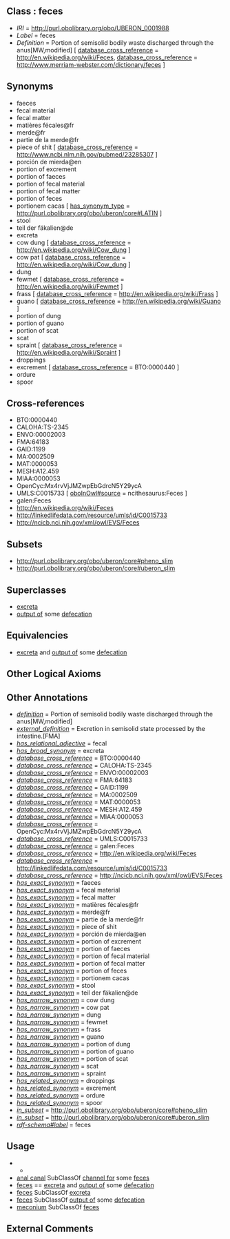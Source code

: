 
## Class : feces

 * *IRI* = http://purl.obolibrary.org/obo/UBERON_0001988
 * *Label* = feces
 * *Definition* = Portion of semisolid bodily waste discharged through the anus[MW,modified] [ [database_cross_reference](../../ef/oboInOwl#hasDbXref.md) = http://en.wikipedia.org/wiki/Feces, [database_cross_reference](../../ef/oboInOwl#hasDbXref.md) = http://www.merriam-webster.com/dictionary/feces ]

## Synonyms

 * faeces
 * fecal material
 * fecal matter
 * matières fécales@fr
 * merde@fr
 * partie de la merde@fr
 * piece of shit [ [database_cross_reference](../../ef/oboInOwl#hasDbXref.md) = http://www.ncbi.nlm.nih.gov/pubmed/23285307 ]
 * porción de mierda@en
 * portion of excrement
 * portion of faeces
 * portion of fecal material
 * portion of fecal matter
 * portion of feces
 * portionem cacas [ [has_synonym_type](../../pe/oboInOwl#hasSynonymType.md) = http://purl.obolibrary.org/obo/uberon/core#LATIN ]
 * stool
 * teil der fäkalien@de
 * excreta
 * cow dung [ [database_cross_reference](../../ef/oboInOwl#hasDbXref.md) = http://en.wikipedia.org/wiki/Cow_dung ]
 * cow pat [ [database_cross_reference](../../ef/oboInOwl#hasDbXref.md) = http://en.wikipedia.org/wiki/Cow_dung ]
 * dung
 * fewmet [ [database_cross_reference](../../ef/oboInOwl#hasDbXref.md) = http://en.wikipedia.org/wiki/Fewmet ]
 * frass [ [database_cross_reference](../../ef/oboInOwl#hasDbXref.md) = http://en.wikipedia.org/wiki/Frass ]
 * guano [ [database_cross_reference](../../ef/oboInOwl#hasDbXref.md) = http://en.wikipedia.org/wiki/Guano ]
 * portion of dung
 * portion of guano
 * portion of scat
 * scat
 * spraint [ [database_cross_reference](../../ef/oboInOwl#hasDbXref.md) = http://en.wikipedia.org/wiki/Spraint ]
 * droppings
 * excrement [ [database_cross_reference](../../ef/oboInOwl#hasDbXref.md) = BTO:0000440 ]
 * ordure
 * spoor

## Cross-references

 * BTO:0000440
 * CALOHA:TS-2345
 * ENVO:00002003
 * FMA:64183
 * GAID:1199
 * MA:0002509
 * MAT:0000053
 * MESH:A12.459
 * MIAA:0000053
 * OpenCyc:Mx4rvVjJMZwpEbGdrcN5Y29ycA
 * UMLS:C0015733 [ [oboInOwl#source](../../ce/oboInOwl#source.md) = ncithesaurus:Feces ]
 * galen:Feces
 * http://en.wikipedia.org/wiki/Feces
 * http://linkedlifedata.com/resource/umls/id/C0015733
 * http://ncicb.nci.nih.gov/xml/owl/EVS/Feces

## Subsets

 * http://purl.obolibrary.org/obo/uberon/core#pheno_slim
 * http://purl.obolibrary.org/obo/uberon/core#uberon_slim

## Superclasses

 * [excreta](../../UBERON/74/UBERON_0000174.md)
 * [output of](../../RO/53/RO_0002353.md) some [defecation](../../GO/21/GO_0030421.md)

## Equivalencies

 * [excreta](../../UBERON/74/UBERON_0000174.md) and [output of](../../RO/53/RO_0002353.md) some [defecation](../../GO/21/GO_0030421.md)

## Other Logical Axioms


## Other Annotations

 * *[definition](../../IAO/15/IAO_0000115.md)* = Portion of semisolid bodily waste discharged through the anus[MW,modified]
 * *[external_definition](../../UBPROP/01/UBPROP_0000001.md)* = Excretion in semisolid state processed by the intestine.[FMA]
 * *[has_relational_adjective](../../UBPROP/07/UBPROP_0000007.md)* = fecal
 * *[has_broad_synonym](../../ym/oboInOwl#hasBroadSynonym.md)* = excreta
 * *[database_cross_reference](../../ef/oboInOwl#hasDbXref.md)* = BTO:0000440
 * *[database_cross_reference](../../ef/oboInOwl#hasDbXref.md)* = CALOHA:TS-2345
 * *[database_cross_reference](../../ef/oboInOwl#hasDbXref.md)* = ENVO:00002003
 * *[database_cross_reference](../../ef/oboInOwl#hasDbXref.md)* = FMA:64183
 * *[database_cross_reference](../../ef/oboInOwl#hasDbXref.md)* = GAID:1199
 * *[database_cross_reference](../../ef/oboInOwl#hasDbXref.md)* = MA:0002509
 * *[database_cross_reference](../../ef/oboInOwl#hasDbXref.md)* = MAT:0000053
 * *[database_cross_reference](../../ef/oboInOwl#hasDbXref.md)* = MESH:A12.459
 * *[database_cross_reference](../../ef/oboInOwl#hasDbXref.md)* = MIAA:0000053
 * *[database_cross_reference](../../ef/oboInOwl#hasDbXref.md)* = OpenCyc:Mx4rvVjJMZwpEbGdrcN5Y29ycA
 * *[database_cross_reference](../../ef/oboInOwl#hasDbXref.md)* = UMLS:C0015733
 * *[database_cross_reference](../../ef/oboInOwl#hasDbXref.md)* = galen:Feces
 * *[database_cross_reference](../../ef/oboInOwl#hasDbXref.md)* = http://en.wikipedia.org/wiki/Feces
 * *[database_cross_reference](../../ef/oboInOwl#hasDbXref.md)* = http://linkedlifedata.com/resource/umls/id/C0015733
 * *[database_cross_reference](../../ef/oboInOwl#hasDbXref.md)* = http://ncicb.nci.nih.gov/xml/owl/EVS/Feces
 * *[has_exact_synonym](../../ym/oboInOwl#hasExactSynonym.md)* = faeces
 * *[has_exact_synonym](../../ym/oboInOwl#hasExactSynonym.md)* = fecal material
 * *[has_exact_synonym](../../ym/oboInOwl#hasExactSynonym.md)* = fecal matter
 * *[has_exact_synonym](../../ym/oboInOwl#hasExactSynonym.md)* = matières fécales@fr
 * *[has_exact_synonym](../../ym/oboInOwl#hasExactSynonym.md)* = merde@fr
 * *[has_exact_synonym](../../ym/oboInOwl#hasExactSynonym.md)* = partie de la merde@fr
 * *[has_exact_synonym](../../ym/oboInOwl#hasExactSynonym.md)* = piece of shit
 * *[has_exact_synonym](../../ym/oboInOwl#hasExactSynonym.md)* = porción de mierda@en
 * *[has_exact_synonym](../../ym/oboInOwl#hasExactSynonym.md)* = portion of excrement
 * *[has_exact_synonym](../../ym/oboInOwl#hasExactSynonym.md)* = portion of faeces
 * *[has_exact_synonym](../../ym/oboInOwl#hasExactSynonym.md)* = portion of fecal material
 * *[has_exact_synonym](../../ym/oboInOwl#hasExactSynonym.md)* = portion of fecal matter
 * *[has_exact_synonym](../../ym/oboInOwl#hasExactSynonym.md)* = portion of feces
 * *[has_exact_synonym](../../ym/oboInOwl#hasExactSynonym.md)* = portionem cacas
 * *[has_exact_synonym](../../ym/oboInOwl#hasExactSynonym.md)* = stool
 * *[has_exact_synonym](../../ym/oboInOwl#hasExactSynonym.md)* = teil der fäkalien@de
 * *[has_narrow_synonym](../../ym/oboInOwl#hasNarrowSynonym.md)* = cow dung
 * *[has_narrow_synonym](../../ym/oboInOwl#hasNarrowSynonym.md)* = cow pat
 * *[has_narrow_synonym](../../ym/oboInOwl#hasNarrowSynonym.md)* = dung
 * *[has_narrow_synonym](../../ym/oboInOwl#hasNarrowSynonym.md)* = fewmet
 * *[has_narrow_synonym](../../ym/oboInOwl#hasNarrowSynonym.md)* = frass
 * *[has_narrow_synonym](../../ym/oboInOwl#hasNarrowSynonym.md)* = guano
 * *[has_narrow_synonym](../../ym/oboInOwl#hasNarrowSynonym.md)* = portion of dung
 * *[has_narrow_synonym](../../ym/oboInOwl#hasNarrowSynonym.md)* = portion of guano
 * *[has_narrow_synonym](../../ym/oboInOwl#hasNarrowSynonym.md)* = portion of scat
 * *[has_narrow_synonym](../../ym/oboInOwl#hasNarrowSynonym.md)* = scat
 * *[has_narrow_synonym](../../ym/oboInOwl#hasNarrowSynonym.md)* = spraint
 * *[has_related_synonym](../../ym/oboInOwl#hasRelatedSynonym.md)* = droppings
 * *[has_related_synonym](../../ym/oboInOwl#hasRelatedSynonym.md)* = excrement
 * *[has_related_synonym](../../ym/oboInOwl#hasRelatedSynonym.md)* = ordure
 * *[has_related_synonym](../../ym/oboInOwl#hasRelatedSynonym.md)* = spoor
 * *[in_subset](../../et/oboInOwl#inSubset.md)* = http://purl.obolibrary.org/obo/uberon/core#pheno_slim
 * *[in_subset](../../et/oboInOwl#inSubset.md)* = http://purl.obolibrary.org/obo/uberon/core#uberon_slim
 * *[rdf-schema#label](../../el/rdf-schema#label.md)* = feces

## Usage

 * -
 * [anal canal](../../UBERON/59/UBERON_0000159.md) SubClassOf [channel for](../../core#channel/or/core#channel_for.md) some [feces](../../UBERON/88/UBERON_0001988.md)
 * [feces](../../UBERON/88/UBERON_0001988.md) == [excreta](../../UBERON/74/UBERON_0000174.md) and [output of](../../RO/53/RO_0002353.md) some [defecation](../../GO/21/GO_0030421.md)
 * [feces](../../UBERON/88/UBERON_0001988.md) SubClassOf [excreta](../../UBERON/74/UBERON_0000174.md)
 * [feces](../../UBERON/88/UBERON_0001988.md) SubClassOf [output of](../../RO/53/RO_0002353.md) some [defecation](../../GO/21/GO_0030421.md)
 * [meconium](../../UBERON/09/UBERON_0007109.md) SubClassOf [feces](../../UBERON/88/UBERON_0001988.md)

## External Comments

